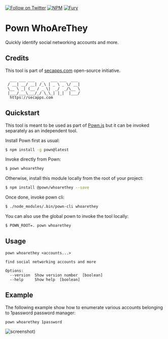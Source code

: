 [![Follow on Twitter](https://img.shields.io/twitter/follow/pownjs.svg?logo=twitter)](https://twitter.com/pownjs)
[![NPM](https://img.shields.io/npm/v/@pown/whoarethey.svg)](https://www.npmjs.com/package/@pown/whoarethey)
[![Fury](https://img.shields.io/badge/version-2x%20Fury-red.svg)](https://github.com/pownjs/lobby)

# Pown WhoAreThey

Quickly identify social networking accounts and more.

## Credits

This tool is part of [secapps.com](https://secapps.com) open-source initiative.

```
  ___ ___ ___   _   ___ ___  ___
 / __| __/ __| /_\ | _ \ _ \/ __|
 \__ \ _| (__ / _ \|  _/  _/\__ \
 |___/___\___/_/ \_\_| |_|  |___/
  https://secapps.com
```

## Quickstart

This tool is meant to be used as part of [Pown.js](https://github.com/pownjs/pown) but it can be invoked separately as an independent tool.

Install Pown first as usual:

```sh
$ npm install -g pown@latest
```

Invoke directly from Pown:

```sh
$ pown whoarethey
```

Otherwise, install this module locally from the root of your project:

```sh
$ npm install @pown/whoarethey --save
```

Once done, invoke pown cli:

```sh
$ ./node_modules/.bin/pown-cli whoarethey
```

You can also use the global pown to invoke the tool locally:

```sh
$ POWN_ROOT=. pown whoarethey
```

## Usage

```
pown whoarethey <accounts...>

find social networking accounts and more

Options:
  --version  Show version number  [boolean]
  --help     Show help  [boolean]
```

## Example

The following example show how to enumerate various accounts belonging to 1password password manager:

```
pown whoarethey 1password
```

![screenshot](https://media.githubusercontent.com/media/pownjs/pown-whoarethey/master/screenshots/01.png))
